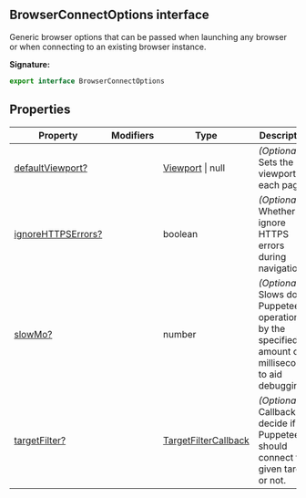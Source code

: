 ## BrowserConnectOptions interface

Generic browser options that can be passed when launching any browser or when connecting to an existing browser instance.

**Signature:**

```typescript
export interface BrowserConnectOptions
```

## Properties

| Property                                                                     | Modifiers | Type                                                        | Description                                                                                                 |
| ---------------------------------------------------------------------------- | --------- | ----------------------------------------------------------- | ----------------------------------------------------------------------------------------------------------- |
| [defaultViewport?](./puppeteer.browserconnectoptions.defaultviewport.md)     |           | [Viewport](./puppeteer.viewport.md) \| null                 | <i>(Optional)</i> Sets the viewport for each page.                                                          |
| [ignoreHTTPSErrors?](./puppeteer.browserconnectoptions.ignorehttpserrors.md) |           | boolean                                                     | <i>(Optional)</i> Whether to ignore HTTPS errors during navigation.                                         |
| [slowMo?](./puppeteer.browserconnectoptions.slowmo.md)                       |           | number                                                      | <i>(Optional)</i> Slows down Puppeteer operations by the specified amount of milliseconds to aid debugging. |
| [targetFilter?](./puppeteer.browserconnectoptions.targetfilter.md)           |           | [TargetFilterCallback](./puppeteer.targetfiltercallback.md) | <i>(Optional)</i> Callback to decide if Puppeteer should connect to a given target or not.                  |
